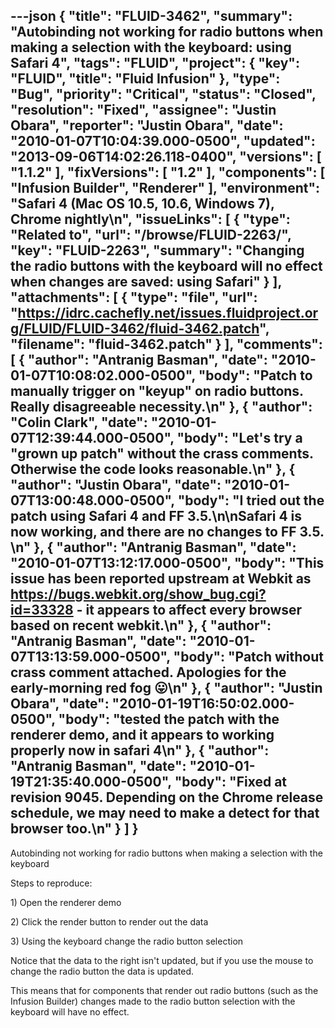 ---json
{
  "title": "FLUID-3462",
  "summary": "Autobinding not working for radio buttons when making a selection with the keyboard: using Safari 4",
  "tags": "FLUID",
  "project": {
    "key": "FLUID",
    "title": "Fluid Infusion"
  },
  "type": "Bug",
  "priority": "Critical",
  "status": "Closed",
  "resolution": "Fixed",
  "assignee": "Justin Obara",
  "reporter": "Justin Obara",
  "date": "2010-01-07T10:04:39.000-0500",
  "updated": "2013-09-06T14:02:26.118-0400",
  "versions": [
    "1.1.2"
  ],
  "fixVersions": [
    "1.2"
  ],
  "components": [
    "Infusion Builder",
    "Renderer"
  ],
  "environment": "Safari 4 (Mac OS 10.5, 10.6, Windows 7), Chrome nightly\n",
  "issueLinks": [
    {
      "type": "Related to",
      "url": "/browse/FLUID-2263/",
      "key": "FLUID-2263",
      "summary": "Changing the radio buttons with the keyboard will no effect when changes are saved: using Safari"
    }
  ],
  "attachments": [
    {
      "type": "file",
      "url": "https://idrc.cachefly.net/issues.fluidproject.org/FLUID/FLUID-3462/fluid-3462.patch",
      "filename": "fluid-3462.patch"
    }
  ],
  "comments": [
    {
      "author": "Antranig Basman",
      "date": "2010-01-07T10:08:02.000-0500",
      "body": "Patch to manually trigger on \"keyup\" on radio buttons. Really disagreeable necessity.\n"
    },
    {
      "author": "Colin Clark",
      "date": "2010-01-07T12:39:44.000-0500",
      "body": "Let's try a \"grown up patch\" without the crass comments. Otherwise the code looks reasonable.\n"
    },
    {
      "author": "Justin Obara",
      "date": "2010-01-07T13:00:48.000-0500",
      "body": "I tried out the patch using Safari 4 and FF 3.5.\n\nSafari 4 is now working, and there are no changes to FF 3.5.&#x20;\n"
    },
    {
      "author": "Antranig Basman",
      "date": "2010-01-07T13:12:17.000-0500",
      "body": "This issue has been reported upstream at Webkit as <https://bugs.webkit.org/show_bug.cgi?id=33328> - it appears to affect every browser based on recent webkit.\n"
    },
    {
      "author": "Antranig Basman",
      "date": "2010-01-07T13:13:59.000-0500",
      "body": "Patch without crass comment attached. Apologies for the early-morning red fog 😛\n"
    },
    {
      "author": "Justin Obara",
      "date": "2010-01-19T16:50:02.000-0500",
      "body": "tested the patch with the renderer demo, and it appears to working properly now in safari 4\n"
    },
    {
      "author": "Antranig Basman",
      "date": "2010-01-19T21:35:40.000-0500",
      "body": "Fixed at revision 9045. Depending on the Chrome release schedule, we may need to make a detect for that browser too.\n"
    }
  ]
}
---
Autobinding not working for radio buttons when making a selection with the keyboard

Steps to reproduce:

1\) Open the renderer demo

2\) Click the render button to render out the data

3\) Using the keyboard  change the radio button selection

Notice that the data to the right isn't updated, but if you use the mouse to change the radio button the data is updated.

This means that for components that render out radio buttons (such as the Infusion Builder) changes made to the radio button selection with the keyboard will have no effect.

        